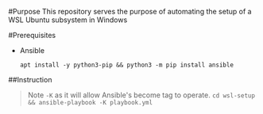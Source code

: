 #Purpose
This repository serves the purpose of automating the setup of a WSL Ubuntu subsystem in Windows

#Prerequisites
 - Ansible
	```
	apt install -y python3-pip && python3 -m pip install ansible
	```

##Instruction
> Note `-K` as it will allow Ansible's become tag to operate.
	`cd wsl-setup && ansible-playbook -K playbook.yml`
